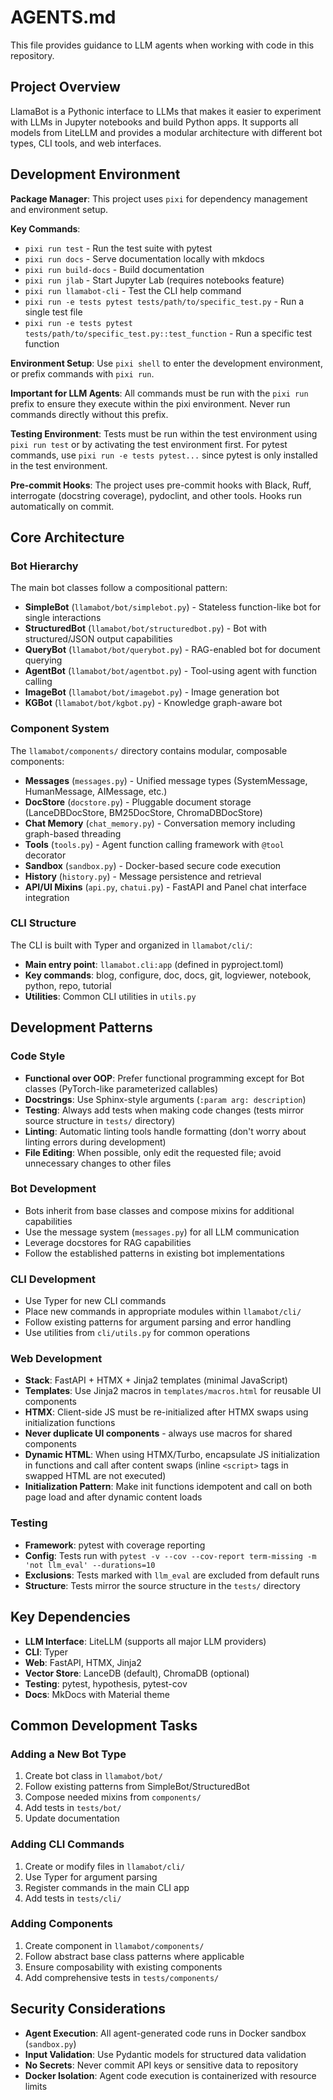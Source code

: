 # AGENTS.md

This file provides guidance to LLM agents when working with code in this repository.

## Project Overview

LlamaBot is a Pythonic interface to LLMs that makes it easier to experiment with LLMs in Jupyter notebooks and build Python apps. It supports all models from LiteLLM and provides a modular architecture with different bot types, CLI tools, and web interfaces.

## Development Environment

**Package Manager**: This project uses `pixi` for dependency management and environment setup.

**Key Commands**:
- `pixi run test` - Run the test suite with pytest
- `pixi run docs` - Serve documentation locally with mkdocs
- `pixi run build-docs` - Build documentation
- `pixi run jlab` - Start Jupyter Lab (requires notebooks feature)
- `pixi run llamabot-cli` - Test the CLI help command
- `pixi run -e tests pytest tests/path/to/specific_test.py` - Run a single test file
- `pixi run -e tests pytest tests/path/to/specific_test.py::test_function` - Run a specific test function

**Environment Setup**: Use `pixi shell` to enter the development environment, or prefix commands with `pixi run`.

**Important for LLM Agents**: All commands must be run with the `pixi run` prefix to ensure they execute within the pixi environment. Never run commands directly without this prefix.

**Testing Environment**: Tests must be run within the test environment using `pixi run test` or by activating the test environment first. For pytest commands, use `pixi run -e tests pytest...` since pytest is only installed in the test environment.

**Pre-commit Hooks**: The project uses pre-commit hooks with Black, Ruff, interrogate (docstring coverage), pydoclint, and other tools. Hooks run automatically on commit.

## Core Architecture

### Bot Hierarchy

The main bot classes follow a compositional pattern:

- **SimpleBot** (`llamabot/bot/simplebot.py`) - Stateless function-like bot for single interactions
- **StructuredBot** (`llamabot/bot/structuredbot.py`) - Bot with structured/JSON output capabilities
- **QueryBot** (`llamabot/bot/querybot.py`) - RAG-enabled bot for document querying
- **AgentBot** (`llamabot/bot/agentbot.py`) - Tool-using agent with function calling
- **ImageBot** (`llamabot/bot/imagebot.py`) - Image generation bot
- **KGBot** (`llamabot/bot/kgbot.py`) - Knowledge graph-aware bot

### Component System

The `llamabot/components/` directory contains modular, composable components:

- **Messages** (`messages.py`) - Unified message types (SystemMessage, HumanMessage, AIMessage, etc.)
- **DocStore** (`docstore.py`) - Pluggable document storage (LanceDBDocStore, BM25DocStore, ChromaDBDocStore)
- **Chat Memory** (`chat_memory.py`) - Conversation memory including graph-based threading
- **Tools** (`tools.py`) - Agent function calling framework with `@tool` decorator
- **Sandbox** (`sandbox.py`) - Docker-based secure code execution
- **History** (`history.py`) - Message persistence and retrieval
- **API/UI Mixins** (`api.py`, `chatui.py`) - FastAPI and Panel chat interface integration

### CLI Structure

The CLI is built with Typer and organized in `llamabot/cli/`:

- **Main entry point**: `llamabot.cli:app` (defined in pyproject.toml)
- **Key commands**: blog, configure, doc, docs, git, logviewer, notebook, python, repo, tutorial
- **Utilities**: Common CLI utilities in `utils.py`

## Development Patterns

### Code Style

- **Functional over OOP**: Prefer functional programming except for Bot classes (PyTorch-like parameterized callables)
- **Docstrings**: Use Sphinx-style arguments (`:param arg: description`)
- **Testing**: Always add tests when making code changes (tests mirror source structure in `tests/` directory)
- **Linting**: Automatic linting tools handle formatting (don't worry about linting errors during development)
- **File Editing**: When possible, only edit the requested file; avoid unnecessary changes to other files

### Bot Development

- Bots inherit from base classes and compose mixins for additional capabilities
- Use the message system (`messages.py`) for all LLM communication
- Leverage docstores for RAG capabilities
- Follow the established patterns in existing bot implementations

### CLI Development

- Use Typer for new CLI commands
- Place new commands in appropriate modules within `llamabot/cli/`
- Follow existing patterns for argument parsing and error handling
- Use utilities from `cli/utils.py` for common operations

### Web Development

- **Stack**: FastAPI + HTMX + Jinja2 templates (minimal JavaScript)
- **Templates**: Use Jinja2 macros in `templates/macros.html` for reusable UI components
- **HTMX**: Client-side JS must be re-initialized after HTMX swaps using initialization functions
- **Never duplicate UI components** - always use macros for shared components
- **Dynamic HTML**: When using HTMX/Turbo, encapsulate JS initialization in functions and call after content swaps (inline `<script>` tags in swapped HTML are not executed)
- **Initialization Pattern**: Make init functions idempotent and call on both page load and after dynamic content loads

### Testing

- **Framework**: pytest with coverage reporting
- **Config**: Tests run with `pytest -v --cov --cov-report term-missing -m 'not llm_eval' --durations=10`
- **Exclusions**: Tests marked with `llm_eval` are excluded from default runs
- **Structure**: Tests mirror the source structure in the `tests/` directory

## Key Dependencies

- **LLM Interface**: LiteLLM (supports all major LLM providers)
- **CLI**: Typer
- **Web**: FastAPI, HTMX, Jinja2
- **Vector Store**: LanceDB (default), ChromaDB (optional)
- **Testing**: pytest, hypothesis, pytest-cov
- **Docs**: MkDocs with Material theme

## Common Development Tasks

### Adding a New Bot Type

1. Create bot class in `llamabot/bot/`
2. Follow existing patterns from SimpleBot/StructuredBot
3. Compose needed mixins from `components/`
4. Add tests in `tests/bot/`
5. Update documentation

### Adding CLI Commands

1. Create or modify files in `llamabot/cli/`
2. Use Typer for argument parsing
3. Register commands in the main CLI app
4. Add tests in `tests/cli/`

### Adding Components

1. Create component in `llamabot/components/`
2. Follow abstract base class patterns where applicable
3. Ensure composability with existing components
4. Add comprehensive tests in `tests/components/`

## Security Considerations

- **Agent Execution**: All agent-generated code runs in Docker sandbox (`sandbox.py`)
- **Input Validation**: Use Pydantic models for structured data validation
- **No Secrets**: Never commit API keys or sensitive data to repository
- **Docker Isolation**: Agent code execution is containerized with resource limits
